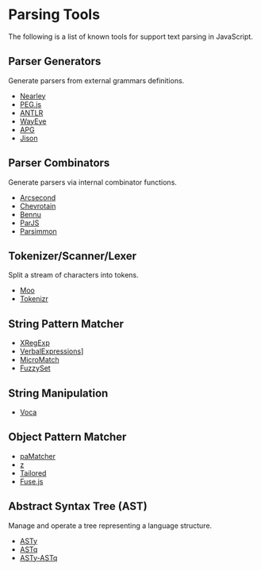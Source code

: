 
Parsing Tools
=============

The following is a list of known tools for support text parsing in JavaScript.

Parser Generators
-----------------

Generate parsers from external grammars definitions.

- [Nearley](https://nearley.js.org/)
- [PEG.js](https://pegjs.org/)
- [ANTLR](https://www.antlr.org/)
- [WayEye](https://waxeye.org/)
- [APG](https://github.com/ldthomas/apg-js2)
- [Jison](http://zaa.ch/jison/)

Parser Combinators
------------------

Generate parsers via internal combinator functions.

- [Arcsecond](https://github.com/francisrstokes/arcsecond)
- [Chevrotain](https://github.com/SAP/chevrotain)
- [Bennu](http://bennu-js.com/)
- [ParJS](https://github.com/GregRos/parjs)
- [Parsimmon](https://github.com/jneen/parsimmon)

Tokenizer/Scanner/Lexer
-----------------------

Split a stream of characters into tokens.

- [Moo](https://github.com/no-context/moo)
- [Tokenizr](https://github.com/rse/tokenizr)

String Pattern Matcher
----------------------

- [XRegExp](http://xregexp.com/)
- [VerbalExpressions](https://github.com/VerbalExpressions/JSVerbalExpressions)]
- [MicroMatch](https://github.com/micromatch/micromatch)
- [FuzzySet](https://glench.github.io/fuzzyset.js/)

String Manipulation
-------------------

- [Voca](https://vocajs.com/)

Object Pattern Matcher
----------------------

- [paMatcher](http://pamatcher.js.org/)
- [z](https://z-pattern-matching.github.io/)
- [Tailored](https://github.com/elixirscript/tailored)
- [Fuse.js](http://fusejs.io/)

Abstract Syntax Tree (AST)
--------------------------

Manage and operate a tree representing a language structure.

- [ASTy](https://github.com/rse/asty)
- [ASTq](https://github.com/rse/astq)
- [ASTy-ASTq](https://github.com/rse/asty-astq)

